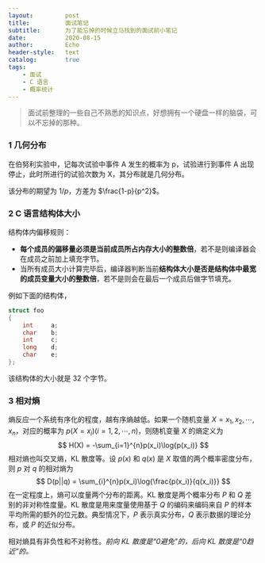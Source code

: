 ```yaml
---
layout:         post
title:          面试笔记
subtitle:       为了能忘掉的时候立马找到的面试前小笔记
date:           2020-08-15
author:         Echo
header-style:   text
catalog:        true
tags: 
    - 面试
    - C 语言
    - 概率统计
---
```


> 面试前整理的一些自己不熟悉的知识点，好想拥有一个硬盘一样的脑袋，可以不忘掉的那种。

### 1 几何分布

在伯努利实验中，记每次试验中事件 A 发生的概率为 p，试验进行到事件 A 出现停止，此时所进行的试验次数为 X，其分布就是几何分布。

该分布的期望为 $1/p$，方差为 $\frac{1-p}{p^2}$。

### 2 C 语言结构体大小

结构体内偏移规则：

* **每个成员的偏移量必须是当前成员所占内存大小的整数倍**，若不是则编译器会在成员之前加上填充字节。
* 当所有成员大小计算完毕后，编译器判断当前**结构体大小是否是结构体中最宽的成员变量大小的整数倍**，若不是则会在最后一个成员后做字节填充。

例如下面的结构体，

```C++
struct foo
{
    int		a;
    char	b;
    int		c;
    long	d;
    char	e;
};
```

该结构体的大小就是 32 个字节。

### 3 相对熵

熵反应一个系统有序化的程度，越有序熵越低。如果一个随机变量 $X = {x_1, x_2, \cdots, x_n}$，对应的概率为 $p(X = x_i) (i = 1, 2, \cdots, n)$，则随机变量 $X$ 的熵定义为
$$
H(X) = -\sum_{i=1}^{n}p(x_i)\log{p(x_i)}
$$
相对熵也叫交叉熵，KL 散度等。设 $p(x)$ 和 $q(x)$ 是 $X$ 取值的两个概率密度分布，则 $p$ 对 $q$ 的相对熵为
$$
D(p||q) = \sum_{i}^{n}p(x_i)\log{\frac{p(x_i)}{q(x_i)}}
$$
在一定程度上，熵可以度量两个分布的距离。KL 散度是两个概率分布 $P$ 和 $Q$ 差别的非对称性度量。KL 散度是用来度量使用基于 $Q$ 的编码来编码来自 $P$ 的样本平均所需的额外的位元数。典型情况下，$P$ 表示真实分布，$Q$ 表示数据的理论分布，或 $P$ 的近似分布。

相对熵具有非负性和不对称性。*前向 KL 散度是“0避免”的，后向 KL 散度是“0趋近”的。*

